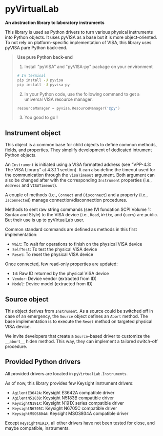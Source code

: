 # pyVirtualLab

**An abstraction library to laboratory instruments**

This library is used as Python drivers to turn various physical instruments into Python objects. It uses pyVISA as a base but it is more object-oriented. To not rely on platform-specific implementation of VISA, this library uses pyVISA pure Python back-end.

> **Use pure Python back-end**
>
> 1. Install "pyVISA" and "pyVISA-py" package on your environment
> ```sh
> # In terminal
> pip install -U pyvisa
> pip install -U pyvisa-py
> ```
> 2. In your Python code, use the following command to get a universal VISA resource manager.
> ```python
> resourceManager = pyvisa.ResourceManager('@py')
> ```
> 3. You good to go !

## Instrument object

This object is a common base for child objects to define common methods, fields, and properties. They simplify development of dedicated intrument Python objects.

An ```Instrument``` is initiated using a VISA formatted address (see "VPP-4.3: The VISA Library" at 4.3.1.1 section). It can also define the timeout used for the communication through the ```visaTimeout``` argument. Both argument can also be changed after with the corresponding ```Instrument``` properties (i.e., ```Address``` and ```VISATimeout```).

A couple of methods (i.e., ```Connect``` and ```Disconnect```) and a property (i.e., ```IsConnected```) manage connection/disconnection procedures.

Methods to sent raw string commands (see IVI fundation SCPI Volume 1: Syntax and Style) to the VISA device (i.e., ```Read```, ```Write```, and ```Query```) are public. But their use is up to pyVirtualLab user.

Common standard commands are defined as methods in this first implementation:
- ```Wait```: To wait for operations to finish on the physical VISA device
- ```SelfTest```: To test the physical VISA device
- ```Reset```: To reset the physical VISA device

Once connected, few read-only properties are updated:
- ```Id```: Raw ID returned by the physical VISA device
- ```Vendor```: Device vendor (extracted from ID)
- ```Model```: Device model (extracted from ID)

## Source object

This object derives from ```Instrument```. As a source could be switched off in case of an emergency, the ```Source``` object defines an ```Abort``` method. The base implementation is to execute the ```Reset``` method on targeted physical VISA device.

We invite developers that create a ```Source```-based driver to customize the ```__abort__``` hiden method. This way, they can implement a tailored switch-off procedure.

## Provided Python drivers

All provided drivers are located in ```pyVirtualLab.Instruments```.

As of now, this library provides few Keysight instrument drivers:
- ```AgilentE3642A```: Keysight E3642A compatible driver
- ```AgilentN5183B```: Keysight N5183B compatible driver
- ```KeysightN191X```: Keysight N191X series compatible driver
- ```KeysightN6705C```: Keysight N6705C compatible driver
- ```KeysightMSOS804A```: Keysight MSOS804A compatible driver

Except ```KeysightN191X```, all other drivers have not been tested for close, and maybe compatible, instruments.